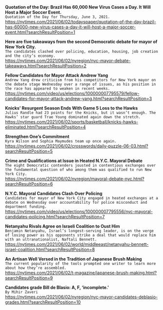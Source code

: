 **Quotation of the Day: Brazil Has 60,000 New Virus Cases a Day. It Will Host a Major Soccer Event.**\
`Quotation of the Day for Thursday, June 3, 2021.`\
https://nytimes.com/2021/06/02/todayspaper/quotation-of-the-day-brazil-has-60000-new-virus-cases-a-day-it-will-host-a-major-soccer-event.html?searchResultPosition=1

**Here are five takeaways from the second Democratic debate for mayor of New York City.**\
`The candidates clashed over policing, education, housing, job creation and the city’s economy.`\
https://nytimes.com/2021/06/02/nyregion/nyc-mayor-debate-takeaways.html?searchResultPosition=2

**Fellow Candidates for Mayor Attack Andrew Yang**\
`Andrew Yang drew criticism from his competitors for New York mayor on the debate stage Wednesday over a range of issues, as his position in the race has appeared to weaken in recent weeks.`\
https://nytimes.com/video/us/elections/100000007795579/fellow-candidates-for-mayor-attack-andrew-yang.html?searchResultPosition=3

**Knicks’ Resurgent Season Ends With Game 5 Loss to the Hawks**\
`Julius Randle had 23 points for the Knicks, but it wasn’t enough. The Hawks’ star guard Trae Young dominated again down the stretch.`\
https://nytimes.com/2021/06/02/sports/basketball/knicks-hawks-eliminated.html?searchResultPosition=4

**Strengthen One’s Commitment**\
`Kyra Wilson and Sophia Maymudes team up once again.`\
https://nytimes.com/2021/06/02/crosswords/daily-puzzle-06-03.html?searchResultPosition=5

**Crime and Qualifications at Issue in Heated N.Y.C. Mayoral Debate**\
`The eight Democratic contenders jousted in contentious exchanges over the fundamental question of who among them was qualified to run New York City.`\
https://nytimes.com/2021/06/02/nyregion/mayoral-debate-nyc.html?searchResultPosition=6

**N.Y.C. Mayoral Candidates Clash Over Policing**\
`Candidates for mayor of New York City engaged in heated exchanges at a debate on Wednesday over accountability for police misconduct and department funding.`\
https://nytimes.com/video/us/elections/100000007795556/nyc-mayoral-candidates-policing.html?searchResultPosition=7

**Netanyahu Rivals Agree on Israeli Coalition to Oust Him**\
`Benjamin Netanyahu, Israel’s longest-serving leader, is on the verge of losing power as his opponents strike a deal that would replace him with an ultranationalist, Naftali Bennett.`\
https://nytimes.com/2021/06/02/world/middleeast/netanyahu-bennett-israel-coalition.html?searchResultPosition=8

**An Artisan Well Versed in the Tradition of Japanese Brush Making**\
`The current popularity of the tools prompted one writer to learn more about how they’re assembled.`\
https://nytimes.com/2021/06/02/t-magazine/japanese-brush-making.html?searchResultPosition=9

**Candidates grade Bill de Blasio: A, F, ‘incomplete.’**\
`By Mihir Zaveri`\
https://nytimes.com/2021/06/02/nyregion/nyc-mayor-candidates-deblasio-grades.html?searchResultPosition=10

